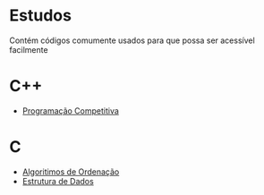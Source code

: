 # Estudos

Contém códigos comumente usados para que possa ser acessível facilmente

# C++
- [Programação Competitiva](Programação%20Competitiva/Fibonacci/README.md)

# C
- [Algoritimos de Ordenação](Algoritmos%20de%20Ordenação/README.md)
- [Estrutura de Dados](Estrutura%20de%20Dados/README.md)
